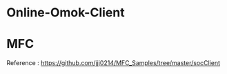 # Online-Omok-Client
# MFC
Reference : https://github.com/jjj0214/MFC_Samples/tree/master/socClient
